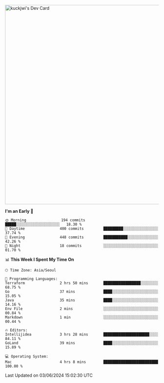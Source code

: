 <a href="https://app.daily.dev/kuckhwancho"><img src="https://api.daily.dev/devcards/v2/efef39c8028947428b3c0b486b9cd9b6.png?r=iz2&type=wide" width="652" alt="kuckjwi's Dev Card"/></a>

<!--START_SECTION:waka-->
**I'm an Early 🐤** 

```text
🌞 Morning                194 commits         █████░░░░░░░░░░░░░░░░░░░░   18.30 % 
🌆 Daytime                400 commits         █████████░░░░░░░░░░░░░░░░   37.74 % 
🌃 Evening                448 commits         ███████████░░░░░░░░░░░░░░   42.26 % 
🌙 Night                  18 commits          ░░░░░░░░░░░░░░░░░░░░░░░░░   01.70 % 
```


📊 **This Week I Spent My Time On** 

```text
🕑︎ Time Zone: Asia/Seoul

💬 Programming Languages: 
Terraform                2 hrs 50 mins       █████████████████░░░░░░░░   68.75 % 
Go                       37 mins             ████░░░░░░░░░░░░░░░░░░░░░   15.05 % 
Java                     35 mins             ████░░░░░░░░░░░░░░░░░░░░░   14.16 % 
Env File                 2 mins              ░░░░░░░░░░░░░░░░░░░░░░░░░   00.84 % 
Markdown                 1 min               ░░░░░░░░░░░░░░░░░░░░░░░░░   00.44 % 

🔥 Editors: 
Intellijidea             3 hrs 28 mins       █████████████████████░░░░   84.11 % 
GoLand                   39 mins             ████░░░░░░░░░░░░░░░░░░░░░   15.89 % 

💻 Operating System: 
Mac                      4 hrs 8 mins        █████████████████████████   100.00 % 
```


 Last Updated on 03/06/2024 15:02:30 UTC
<!--END_SECTION:waka-->
